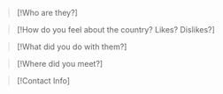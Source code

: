 > [!Who are they?]

> [!How do you feel about the country? Likes? Dislikes?]

> [!What did you do with them?]

> [!Where did you meet?]

> [!Contact Info]


